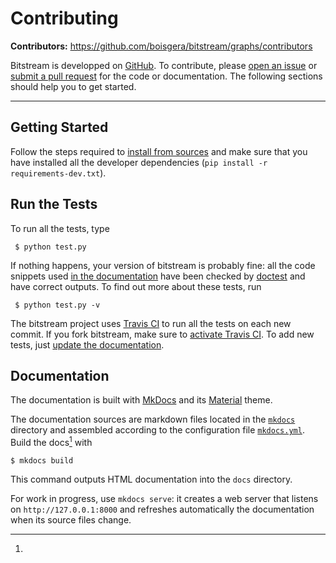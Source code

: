 
Contributing
================================================================================

**Contributors:** <https://github.com/boisgera/bitstream/graphs/contributors>

Bitstream is developped on [GitHub](https://github.com/boisgera/bitstream).
To contribute, please [open an issue][issue] or [submit a pull request][PR]
for the code or documentation.
The following sections should help you to get started.

[GitHub]: https://github.com/boisgera/bitstream
[issue]: https://github.com/boisgera/bitstream/issues
[PR]: https://github.com/boisgera/bitstream/pulls

-----


Getting Started
--------------------------------------------------------------------------------

Follow the steps required to [install from sources](installation/#install-from-sources)
and make sure that you have installed all the developer dependencies 
(`pip install -r requirements-dev.txt`).


Run the Tests
--------------------------------------------------------------------------------

To run all the tests, type

     $ python test.py

[^1]: `pip install pyyaml`

If nothing happens, your version of bitstream is probably fine: 
all the code snippets
used [in the documentation](http://boisgera.github.io/bitstream/)
have been checked by [doctest] and have correct outputs.
To find out more about these tests, run

     $ python test.py -v

The bitstream project uses [Travis CI](https://travis-ci.org/) 
to run all the tests on each new commit. 
If you fork bitstream, make sure to [activate Travis CI](https://docs.travis-ci.com/user/getting-started/).
To add new tests, just [update the documentation](#documentation).

[doctest]: https://docs.python.org/2/library/doctest.html


Documentation
--------------------------------------------------------------------------------

The documentation is built with [MkDocs](http://www.mkdocs.org/) and its 
[Material](https://squidfunk.github.io/mkdocs-material/) theme.

The documentation sources are markdown files located 
in the [`mkdocs`](https://github.com/boisgera/bitstream/tree/master/mkdocs)
directory and assembled according to the configuration file 
[`mkdocs.yml`](https://github.com/boisgera/bitstream/blob/master/mkdocs.yml).
Build the docs[^build] with

    $ mkdocs build

This command outputs HTML documentation into the `docs` directory.

[^build]:
  For work in progress, use `mkdocs serve`: it creates a web server 
  that listens on `http://127.0.0.1:8000` and refreshes automatically
  the documentation when its source files change.
